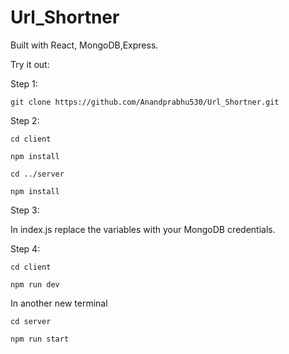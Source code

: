 # Url_Shortner

Built with React, MongoDB,Express.

Try it out:

Step 1:

`git clone https://github.com/Anandprabhu530/Url_Shortner.git`

Step 2:

```cd client```

```npm install```

```cd ../server```

```npm install```

Step 3:

In index.js replace the variables with your MongoDB credentials.

Step 4:

```cd client```

```npm run dev```

In another new terminal

```cd server```

```npm run start```
